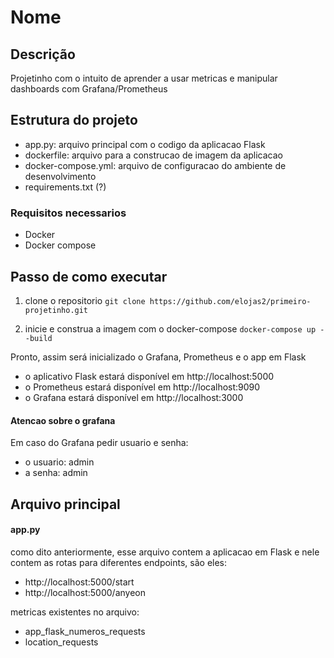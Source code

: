 # Nome

## Descrição

Projetinho com o intuito de aprender a usar metricas e manipular dashboards com Grafana/Prometheus


## Estrutura do projeto

* app.py: arquivo principal com o codigo da aplicacao Flask
* dockerfile: arquivo para a construcao de imagem da aplicacao
* docker-compose.yml: arquivo de configuracao do ambiente de desenvolvimento
* requirements.txt (?)

### Requisitos necessarios

* Docker
* Docker compose

## Passo de como executar

1. clone o repositorio
    ``` git clone https://github.com/elojas2/primeiro-projetinho.git ```

2. inicie e construa a imagem com o docker-compose
    ``` docker-compose up --build ```


Pronto, assim será inicializado o Grafana, Prometheus e o app em Flask

* o aplicativo Flask estará disponível em http://localhost:5000
* o Prometheus estará disponível em http://localhost:9090
* o Grafana estará disponível em http://localhost:3000


#### Atencao sobre o grafana

Em caso do Grafana pedir usuario e senha: 
* o usuario: admin
* a senha: admin

## Arquivo principal

#### app.py

como dito anteriormente, esse arquivo contem a aplicacao em Flask e nele contem as rotas para diferentes endpoints, são eles:

* http://localhost:5000/start
* http://localhost:5000/anyeon

metricas existentes no arquivo:

* app_flask_numeros_requests
* location_requests




